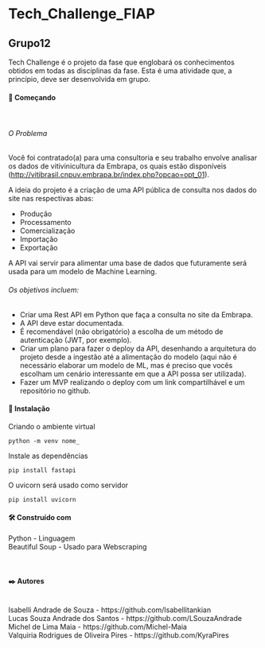 # Tech_Challenge_FIAP 
## Grupo12

Tech Challenge é o projeto da fase que englobará os conhecimentos obtidos em todas as disciplinas da fase. Esta é uma atividade que, a princípio, deve ser desenvolvida em grupo. 

#### 🚀 Começando 
<br>

###### O Problema

Você foi contratado(a) para uma consultoria e seu trabalho envolve analisar os dados de vitivinicultura da Embrapa, os quais estão disponíveis (http://vitibrasil.cnpuv.embrapa.br/index.php?opcao=opt_01).

A ideia do projeto é a criação de uma API pública de consulta nos dados do site nas respectivas abas:

* Produção
* Processamento
* Comercialização
* Importação
* Exportação

A API vai servir para alimentar uma base de dados que futuramente será usada para um modelo de Machine Learning.

###### Os objetivos incluem:

- Criar uma Rest API em Python que faça a consulta no site da Embrapa.
- A API deve estar documentada.
- É recomendável (não obrigatório) a escolha de um método de autenticação (JWT, por exemplo).
- Criar um plano para fazer o deploy da API, desenhando a arquitetura do projeto desde a ingestão até a alimentação do modelo (aqui não é necessário elaborar um modelo de ML, mas é preciso que vocês escolham um cenário interessante em que a API possa ser utilizada).
- Fazer um MVP realizando o deploy com um link compartilhável e um repositório no github.

#### 🔧 Instalação
Criando o ambiente virtual 

````
python -m venv nome_
````
Instale as dependências 

````
pip install fastapi
````

O uvicorn será usado como servidor

````
pip install uvicorn
````

#### 🛠️ Construído com

Python - Linguagem <br>
Beautiful Soup - Usado para Webscraping

<br>

#### ✒️ Autores
<br>
Isabelli Andrade de Souza - https://github.com/Isabellitankian
<br>
Lucas Souza Andrade dos Santos - https://github.com/LSouzaAndrade
<br>
Michel de Lima Maia - https://github.com/Michel-Maia
<br>
Valquiria Rodrigues de Oliveira Pires - https://github.com/KyraPires
